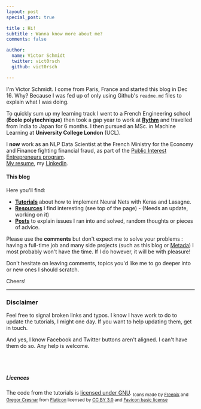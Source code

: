 ```yaml
---
layout: post
special_post: true

title : Hi!
subtitle : Wanna know more about me?
comments: false

author:
  name: Victor Schmidt
  twitter: vict0rsch
  github: vict0rsch

---
```



I'm Victor Schmidt. I come from Paris, France and started this blog in Dec 16. Why? Because I was fed up of only using Github's `readme.md` files to explain what I was doing.

To quickly sum up my learning track I went to a French Engineering school (**École polytechnique**) then took a gap year to work at [**Rythm**](https://rythm.co) and travelled from India to Japan for 6 months.
I then pursued an MSc. in Machine Learning at **University College London** (UCL). 

I **now** work as an NLP Data Scientist at the French Ministry for the Economy and Finance fighting financial fraud, as part of the [Public Interest Entrepreneurs program](https://entrepreneur-interet-general.etalab.gouv.fr/defi/2017/09/26/hopkins/).
<br>
[My resume](ResumeVictorSchmidt.pdf), my [LinkedIn](https://fr.linkedin.com/in/victor-schmidt-30418083).
<br>

#### This blog 
Here you'll find:

* [**Tutorials**](http://vict0rsch.github.io/tutorials/) about how to implement Neural Nets with Keras and Lasagne. 
* [**Resources**](http://vict0rsch.github.io/resources/) I find interesting (see top of the page) - (Needs an update, working on it)
* [**Posts**](http://vict0rsch.github.io) to explain issues I ran into and solved, random thoughts or pieces of advice.

Please use the **comments** but don't expect me to solve your problems : having a full-time job and many side projects (such as this blog or [Metada](https://metada.org)) I most probably won't have the time. If I do however, it will be with pleasure!

Don't hesitate on leaving comments, topics you'd like me to go deeper into or new ones I should scratch.

Cheers!

____________________________________________________________________________________

### Disclaimer
Feel free to signal broken links and typos. I know I have work to do to update the tutorials, I might one day. If you want to help updating them, get in touch.

And yes, I know Facebook and Twitter buttons aren't aligned. I can't have them do so. Any help is welcome.

<br>
<br>

##### Licences
The code from the tutorials is [licensed under GNU](https://github.com/Vict0rSch/deep_learning/blob/master/License).
<sub>Icons made by [Freepik](http://www.freepik.com) and [Gregor Cresnar](http://www.flaticon.com/authors/gregor-cresnar) from [Flaticon](http://www.flaticon.com) licensed by [CC BY 3.0](http://creativecommons.org/licenses/by/3.0/) and [Favicon basic license](http://file000.flaticon.com/downloads/license/license.pdf)